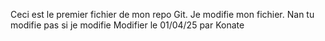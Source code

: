Ceci est le premier fichier de mon repo Git.
Je modifie mon fichier.
Nan tu modifie pas 
si je modifie
Modifier le 01/04/25 par Konate